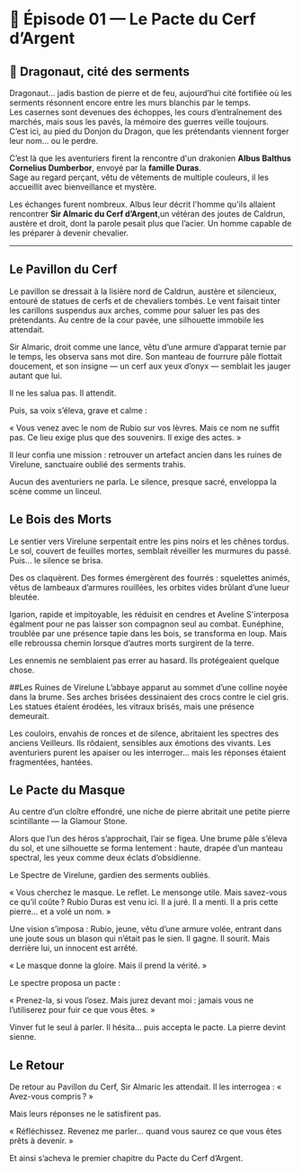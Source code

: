 # 📖 Épisode 01 — Le Pacte du Cerf d’Argent

## 🏰 Dragonaut, cité des serments

Dragonaut… jadis bastion de pierre et de feu, aujourd’hui cité fortifiée où les serments résonnent encore entre les murs blanchis par le temps.  
Les casernes sont devenues des échoppes, les cours d’entraînement des marchés, mais sous les pavés, la mémoire des guerres veille toujours.  
C’est ici, au pied du Donjon du Dragon, que les prétendants viennent forger leur nom… ou le perdre.

C’est là que les aventuriers firent la rencontre d'un drakonien **Albus Balthus Cornelius Dumberbor**, envoyé par la **famille Duras**.  
Sage au regard perçant, vêtu de vêtements de multiple couleurs, il les accueillit avec bienveillance et mystère.

Les échanges furent nombreux. Albus leur décrit l'homme qu'ils allaient rencontrer **Sir Almaric du Cerf d’Argent**,un vétéran des joutes de Caldrun, austère et droit, dont la parole pesait plus que l’acier. Un homme capable de les préparer à devenir chevalier.  

---

## Le Pavillon du Cerf
Le pavillon se dressait à la lisière nord de Caldrun, austère et silencieux, entouré de statues de cerfs et de chevaliers tombés. Le vent faisait tinter les carillons suspendus aux arches, comme pour saluer les pas des prétendants. Au centre de la cour pavée, une silhouette immobile les attendait.

Sir Almaric, droit comme une lance, vêtu d’une armure d’apparat ternie par le temps, les observa sans mot dire. Son manteau de fourrure pâle flottait doucement, et son insigne — un cerf aux yeux d’onyx — semblait les jauger autant que lui.

Il ne les salua pas. Il attendit.

Puis, sa voix s’éleva, grave et calme :

« Vous venez avec le nom de Rubio sur vos lèvres. Mais ce nom ne suffit pas. Ce lieu exige plus que des souvenirs. Il exige des actes. »

Il leur confia une mission : retrouver un artefact ancien dans les ruines de Virelune, sanctuaire oublié des serments trahis.

Aucun des aventuriers ne parla. Le silence, presque sacré, enveloppa la scène comme un linceul.

## Le Bois des Morts
Le sentier vers Virelune serpentait entre les pins noirs et les chênes tordus. Le sol, couvert de feuilles mortes, semblait réveiller les murmures du passé. Puis… le silence se brisa.

Des os claquèrent. Des formes émergèrent des fourrés : squelettes animés, vêtus de lambeaux d’armures rouillées, les orbites vides brûlant d’une lueur bleutée.

Igarion, rapide et impitoyable, les réduisit en cendres et Aveline S'interposa égalment pour ne pas laisser son compagnon seul au combat. Eunéphine, troublée par une présence tapie dans les bois, se transforma en loup. Mais elle rebroussa chemin lorsque d’autres morts surgirent de la terre.

Les ennemis ne semblaient pas errer au hasard. Ils protégeaient quelque chose.

##Les Ruines de Virelune
L’abbaye apparut au sommet d’une colline noyée dans la brume. Ses arches brisées dessinaient des crocs contre le ciel gris. Les statues étaient érodées, les vitraux brisés, mais une présence demeurait.

Les couloirs, envahis de ronces et de silence, abritaient les spectres des anciens Veilleurs. Ils rôdaient, sensibles aux émotions des vivants. Les aventuriers purent les apaiser ou les interroger… mais les réponses étaient fragmentées, hantées.

## Le Pacte du Masque
Au centre d’un cloître effondré, une niche de pierre abritait une petite pierre scintillante — la Glamour Stone.

Alors que l’un des héros s’approchait, l’air se figea. Une brume pâle s’éleva du sol, et une silhouette se forma lentement : haute, drapée d’un manteau spectral, les yeux comme deux éclats d’obsidienne.

Le Spectre de Virelune, gardien des serments oubliés.

« Vous cherchez le masque. Le reflet. Le mensonge utile. Mais savez-vous ce qu’il coûte ? Rubio Duras est venu ici. Il a juré. Il a menti. Il a pris cette pierre… et a volé un nom. »

Une vision s’imposa : Rubio, jeune, vêtu d’une armure volée, entrant dans une joute sous un blason qui n’était pas le sien. Il gagne. Il sourit. Mais derrière lui, un innocent est arrêté.

« Le masque donne la gloire. Mais il prend la vérité. »

Le spectre proposa un pacte :

« Prenez-la, si vous l’osez. Mais jurez devant moi : jamais vous ne l’utiliserez pour fuir ce que vous êtes. »

Vinver fut le seul à parler. Il hésita… puis accepta le pacte. La pierre devint sienne.

## Le Retour
De retour au Pavillon du Cerf, Sir Almaric les attendait. Il les interrogea : « Avez-vous compris ? »

Mais leurs réponses ne le satisfirent pas.

« Réfléchissez. Revenez me parler… quand vous saurez ce que vous êtes prêts à devenir. »

Et ainsi s’acheva le premier chapitre du Pacte du Cerf d’Argent.
